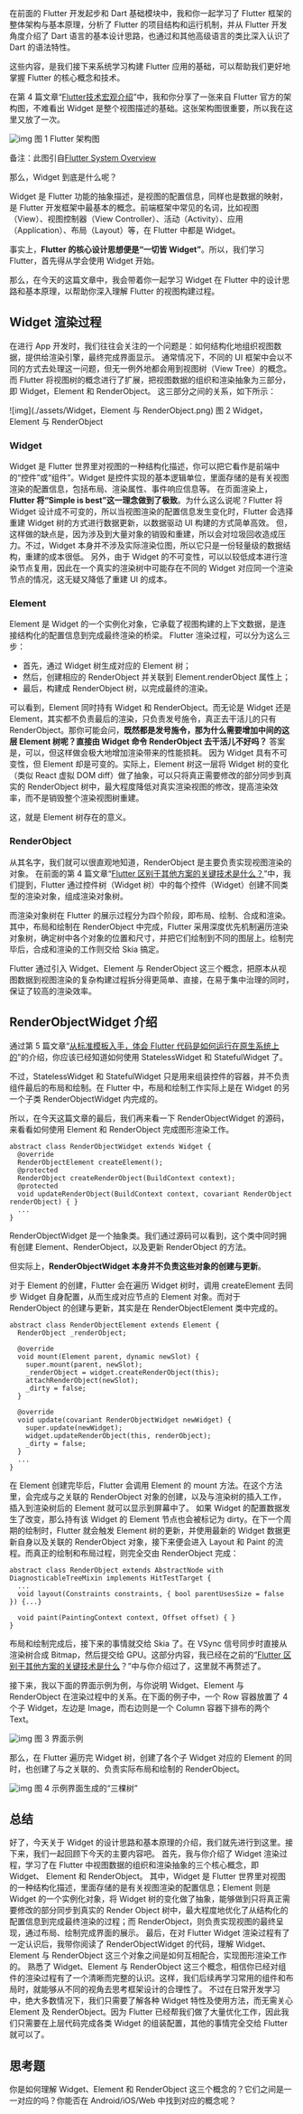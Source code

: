在前面的 Flutter 开发起步和 Dart 基础模块中，我和你一起学习了 Flutter 框架的整体架构与基本原理，分析了 Flutter 的项目结构和运行机制，并从 Flutter 开发角度介绍了 Dart 语言的基本设计思路，也通过和其他高级语言的类比深入认识了 Dart 的语法特性。

这些内容，是我们接下来系统学习构建 Flutter 应用的基础，可以帮助我们更好地掌握 Flutter 的核心概念和技术。

在第 4 篇文章“[Flutter技术宏观介绍](https://time.geekbang.org/column/article/105703)”中，我和你分享了一张来自 Flutter 官方的架构图，不难看出 Widget 是整个视图描述的基础。这张架构图很重要，所以我在这里又放了一次。

![img](./assets/Flutter架构图.png)
图 1 Flutter 架构图

备注：此图引自[Flutter System Overview](https://flutter.dev/docs/resources/technical-overview)

那么，Widget 到底是什么呢？

Widget 是 Flutter 功能的抽象描述，是视图的配置信息，同样也是数据的映射，是 Flutter 开发框架中最基本的概念。前端框架中常见的名词，比如视图（View）、视图控制器（View Controller）、活动（Activity）、应用（Application）、布局（Layout）等，在 Flutter 中都是 Widget。

事实上，**Flutter 的核心设计思想便是“一切皆 Widget”**。所以，我们学习 Flutter，首先得从学会使用 Widget 开始。

那么，在今天的这篇文章中，我会带着你一起学习 Widget 在 Flutter 中的设计思路和基本原理，以帮助你深入理解 Flutter 的视图构建过程。

## Widget 渲染过程

在进行 App 开发时，我们往往会关注的一个问题是：如何结构化地组织视图数据，提供给渲染引擎，最终完成界面显示。
通常情况下，不同的 UI 框架中会以不同的方式去处理这一问题，但无一例外地都会用到视图树（View Tree）的概念。而 Flutter 将视图树的概念进行了扩展，把视图数据的组织和渲染抽象为三部分，即 Widget，Element 和 RenderObject。
这三部分之间的关系，如下所示：

![img](./assets/Widget，Element 与 RenderObject.png)
图 2 Widget，Element 与 RenderObject

### Widget

Widget 是 Flutter 世界里对视图的一种结构化描述，你可以把它看作是前端中的“控件”或“组件”。Widget 是控件实现的基本逻辑单位，里面存储的是有关视图渲染的配置信息，包括布局、渲染属性、事件响应信息等。
在页面渲染上，**Flutter 将“Simple is best”这一理念做到了极致**。为什么这么说呢？Flutter 将 Widget 设计成不可变的，所以当视图渲染的配置信息发生变化时，Flutter 会选择重建 Widget 树的方式进行数据更新，以数据驱动 UI 构建的方式简单高效。
但，这样做的缺点是，因为涉及到大量对象的销毁和重建，所以会对垃圾回收造成压力。不过，Widget 本身并不涉及实际渲染位图，所以它只是一份轻量级的数据结构，重建的成本很低。
另外，由于 Widget 的不可变性，可以以较低成本进行渲染节点复用，因此在一个真实的渲染树中可能存在不同的 Widget 对应同一个渲染节点的情况，这无疑又降低了重建 UI 的成本。

### Element

Element 是 Widget 的一个实例化对象，它承载了视图构建的上下文数据，是连接结构化的配置信息到完成最终渲染的桥梁。
Flutter 渲染过程，可以分为这么三步：

- 首先，通过 Widget 树生成对应的 Element 树；
- 然后，创建相应的 RenderObject 并关联到 Element.renderObject 属性上；
- 最后，构建成 RenderObject 树，以完成最终的渲染。

可以看到，Element 同时持有 Widget 和 RenderObject。而无论是 Widget 还是 Element，其实都不负责最后的渲染，只负责发号施令，真正去干活儿的只有 RenderObject。那你可能会问，**既然都是发号施令，那为什么需要增加中间的这层 Element 树呢？直接由 Widget 命令 RenderObject 去干活儿不好吗？**
答案是，可以，但这样做会极大地增加渲染带来的性能损耗。
因为 Widget 具有不可变性，但 Element 却是可变的。实际上，Element 树这一层将 Widget 树的变化（类似 React 虚拟 DOM diff）做了抽象，可以只将真正需要修改的部分同步到真实的 RenderObject 树中，最大程度降低对真实渲染视图的修改，提高渲染效率，而不是销毁整个渲染视图树重建。

这，就是 Element 树存在的意义。

### RenderObject

从其名字，我们就可以很直观地知道，RenderObject 是主要负责实现视图渲染的对象。
在前面的第 4 篇文章“[Flutter 区别于其他方案的关键技术是什么？](https://time.geekbang.org/column/article/105703)”中，我们提到，Flutter 通过控件树（Widget 树）中的每个控件（Widget）创建不同类型的渲染对象，组成渲染对象树。

而渲染对象树在 Flutter 的展示过程分为四个阶段，即布局、绘制、合成和渲染。 其中，布局和绘制在 RenderObject 中完成，Flutter 采用深度优先机制遍历渲染对象树，确定树中各个对象的位置和尺寸，并把它们绘制到不同的图层上。绘制完毕后，合成和渲染的工作则交给 Skia 搞定。

Flutter 通过引入 Widget、Element 与 RenderObject 这三个概念，把原本从视图数据到视图渲染的复杂构建过程拆分得更简单、直接，在易于集中治理的同时，保证了较高的渲染效率。

## RenderObjectWidget 介绍

通过第 5 篇文章“[从标准模板入手，体会 Flutter 代码是如何运行在原生系统上的](https://time.geekbang.org/column/article/106199)”的介绍，你应该已经知道如何使用 StatelessWidget 和 StatefulWidget 了。

不过，StatelessWidget 和 StatefulWidget 只是用来组装控件的容器，并不负责组件最后的布局和绘制。在 Flutter 中，布局和绘制工作实际上是在 Widget 的另一个子类 RenderObjectWidget 内完成的。

所以，在今天这篇文章的最后，我们再来看一下 RenderObjectWidget 的源码，来看看如何使用 Element 和 RenderObject 完成图形渲染工作。

```
abstract class RenderObjectWidget extends Widget {
  @override
  RenderObjectElement createElement();
  @protected
  RenderObject createRenderObject(BuildContext context);
  @protected
  void updateRenderObject(BuildContext context, covariant RenderObject renderObject) { }
  ...
}
```

RenderObjectWidget 是一个抽象类。我们通过源码可以看到，这个类中同时拥有创建 Element、RenderObject，以及更新 RenderObject 的方法。

但实际上，**RenderObjectWidget 本身并不负责这些对象的创建与更新**。

对于 Element 的创建，Flutter 会在遍历 Widget 树时，调用 createElement 去同步 Widget 自身配置，从而生成对应节点的 Element 对象。而对于 RenderObject 的创建与更新，其实是在 RenderObjectElement 类中完成的。

```
abstract class RenderObjectElement extends Element {
  RenderObject _renderObject;
 
  @override
  void mount(Element parent, dynamic newSlot) {
    super.mount(parent, newSlot);
    _renderObject = widget.createRenderObject(this);
    attachRenderObject(newSlot);
    _dirty = false;
  }
   
  @override
  void update(covariant RenderObjectWidget newWidget) {
    super.update(newWidget);
    widget.updateRenderObject(this, renderObject);
    _dirty = false;
  }
  ...
}
```

在 Element 创建完毕后，Flutter 会调用 Element 的 mount 方法。在这个方法里，会完成与之关联的 RenderObject 对象的创建，以及与渲染树的插入工作，插入到渲染树后的 Element 就可以显示到屏幕中了。
如果 Widget 的配置数据发生了改变，那么持有该 Widget 的 Element 节点也会被标记为 dirty。在下一个周期的绘制时，Flutter 就会触发 Element 树的更新，并使用最新的 Widget 数据更新自身以及关联的 RenderObject 对象，接下来便会进入 Layout 和 Paint 的流程。而真正的绘制和布局过程，则完全交由 RenderObject 完成：

```
abstract class RenderObject extends AbstractNode with DiagnosticableTreeMixin implements HitTestTarget {
  ...
  void layout(Constraints constraints, { bool parentUsesSize = false }) {...}
  
  void paint(PaintingContext context, Offset offset) { }
}
```

布局和绘制完成后，接下来的事情就交给 Skia 了。在 VSync 信号同步时直接从渲染树合成 Bitmap，然后提交给 GPU。这部分内容，我已经在之前的“[Flutter 区别于其他方案的关键技术是什么](https://time.geekbang.org/column/article/105703)？”中与你介绍过了，这里就不再赘述了。

接下来，我以下面的界面示例为例，与你说明 Widget、Element 与 RenderObject 在渲染过程中的关系。在下面的例子中，一个 Row 容器放置了 4 个子 Widget，左边是 Image，而右边则是一个 Column 容器下排布的两个 Text。

![img](./assets/界面示例.png)
图 3 界面示例

那么，在 Flutter 遍历完 Widget 树，创建了各个子 Widget 对应的 Element 的同时，也创建了与之关联的、负责实际布局和绘制的 RenderObject。

![img](./assets/.png)
图 4 示例界面生成的“三棵树”

## 总结

好了，今天关于 Widget 的设计思路和基本原理的介绍，我们就先进行到这里。接下来，我们一起回顾下今天的主要内容吧。
首先，我与你介绍了 Widget 渲染过程，学习了在 Flutter 中视图数据的组织和渲染抽象的三个核心概念，即 Widget、 Element 和 RenderObject。
其中，Widget 是 Flutter 世界里对视图的一种结构化描述，里面存储的是有关视图渲染的配置信息；Element 则是 Widget 的一个实例化对象，将 Widget 树的变化做了抽象，能够做到只将真正需要修改的部分同步到真实的 Render Object 树中，最大程度地优化了从结构化的配置信息到完成最终渲染的过程；而 RenderObject，则负责实现视图的最终呈现，通过布局、绘制完成界面的展示。
最后，在对 Flutter Widget 渲染过程有了一定认识后，我带你阅读了 RenderObjectWidget 的代码，理解 Widget、Element 与 RenderObject 这三个对象之间是如何互相配合，实现图形渲染工作的。
熟悉了 Widget、Element 与 RenderObject 这三个概念，相信你已经对组件的渲染过程有了一个清晰而完整的认识。这样，我们后续再学习常用的组件和布局时，就能够从不同的视角去思考框架设计的合理性了。
不过在日常开发学习中，绝大多数情况下，我们只需要了解各种 Widget 特性及使用方法，而无需关心 Element 及 RenderObject。因为 Flutter 已经帮我们做了大量优化工作，因此我们只需要在上层代码完成各类 Widget 的组装配置，其他的事情完全交给 Flutter 就可以了。

## 思考题

你是如何理解 Widget、Element 和 RenderObject 这三个概念的？它们之间是一一对应的吗？你能否在 Android/iOS/Web 中找到对应的概念呢？